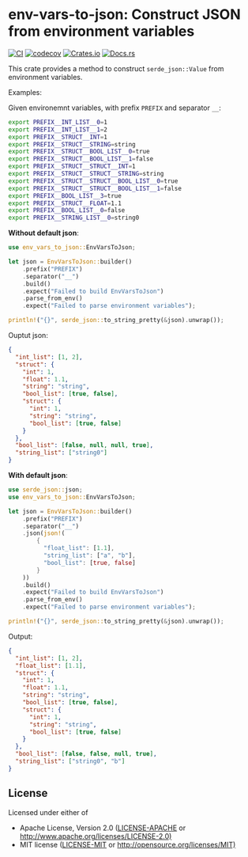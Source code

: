 # env-vars-to-json: Construct JSON from environment variables
[![CI](https://github.com/therealhieu/env-vars-to-json/actions/workflows/ci.yml/badge.svg)](https://github.com/therealhieu/env-vars-to-json/actions/workflows/ci.yml)
[![codecov](https://codecov.io/gh/therealhieu/env-vars-to-json/branch/master/graph/badge.svg?token=BVA3LWO7HF)](https://codecov.io/gh/therealhieu/env-vars-to-json)
[![Crates.io](https://img.shields.io/crates/v/env_vars_to_json.svg)](https://crates.io/crates/env-vars-to-json)
[![Docs.rs](https://docs.rs/crate_name/badge.svg)](https://docs.rs/env_vars_to_json)


This crate provides a method to construct `serde_json::Value` from environment variables.

Examples:

Given environemnt variables, with prefix `PREFIX` and separator `__`:
```bash
export PREFIX__INT_LIST__0=1
export PREFIX__INT_LIST__1=2
export PREFIX__STRUCT__INT=1
export PREFIX__STRUCT__STRING=string
export PREFIX__STRUCT__BOOL_LIST__0=true
export PREFIX__STRUCT__BOOL_LIST__1=false
export PREFIX__STRUCT__STRUCT__INT=1
export PREFIX__STRUCT__STRUCT__STRING=string
export PREFIX__STRUCT__STRUCT__BOOL_LIST__0=true
export PREFIX__STRUCT__STRUCT__BOOL_LIST__1=false
export PREFIX__BOOL_LIST__3=true
export PREFIX__STRUCT__FLOAT=1.1
export PREFIX__BOOL_LIST__0=false
export PREFIX__STRING_LIST__0=string0
```

**Without default json**:
```rust
use env_vars_to_json::EnvVarsToJson;

let json = EnvVarsToJson::builder()
    .prefix("PREFIX")
    .separator("__")
    .build()
    .expect("Failed to build EnvVarsToJson")
    .parse_from_env()
    .expect("Failed to parse environment variables");

println!("{}", serde_json::to_string_pretty(&json).unwrap());
```

Ouptut json:
```json
{
  "int_list": [1, 2],
  "struct": {
    "int": 1,
    "float": 1.1,
    "string": "string",
    "bool_list": [true, false],
    "struct": {
      "int": 1,
      "string": "string",
      "bool_list": [true, false]
    }
  },
  "bool_list": [false, null, null, true],
  "string_list": ["string0"]
}
```

**With default json**:
```rust
use serde_json::json;
use env_vars_to_json::EnvVarsToJson;

let json = EnvVarsToJson::builder()
    .prefix("PREFIX")
    .separator("__")
    .json(json!(
        {
          "float_list": [1.1],
          "string_list": ["a", "b"],
          "bool_list": [true, false]
        }
    ))
    .build()
    .expect("Failed to build EnvVarsToJson")
    .parse_from_env()
    .expect("Failed to parse environment variables");

println!("{}", serde_json::to_string_pretty(&json).unwrap());
```

Output:
```json
{
  "int_list": [1, 2],
  "float_list": [1.1],
  "struct": {
    "int": 1,
    "float": 1.1,
    "string": "string",
    "bool_list": [true, false],
    "struct": {
      "int": 1,
      "string": "string",
      "bool_list": [true, false]
    }
  },
  "bool_list": [false, false, null, true],
  "string_list": ["string0", "b"]
}
```

## License
Licensed under either of
 * Apache License, Version 2.0
   ([LICENSE-APACHE](LICENSE-APACHE) or <http://www.apache.org/licenses/LICENSE-2.0)>
 * MIT license
   ([LICENSE-MIT](LICENE-MIT) or <http://opensource.org/licenses/MIT)>